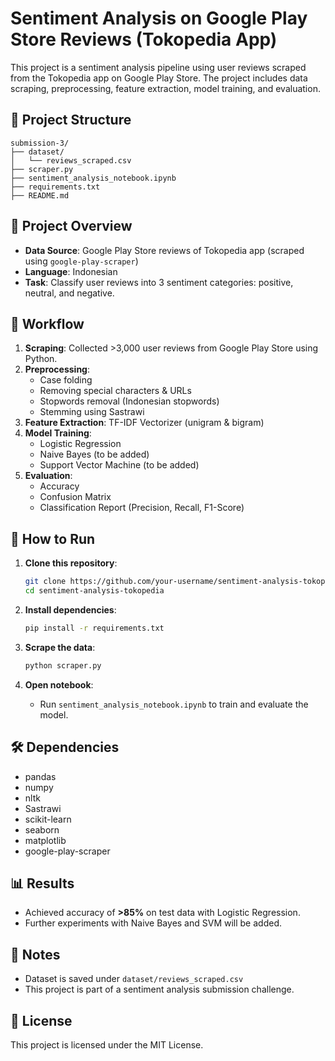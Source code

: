# Sentiment Analysis on Google Play Store Reviews (Tokopedia App)

This project is a sentiment analysis pipeline using user reviews scraped from the Tokopedia app on Google Play Store. The project includes data scraping, preprocessing, feature extraction, model training, and evaluation.

## 📂 Project Structure

```
submission-3/
├── dataset/
│   └── reviews_scraped.csv
├── scraper.py
├── sentiment_analysis_notebook.ipynb
├── requirements.txt
├── README.md
```

## 📝 Project Overview

- **Data Source**: Google Play Store reviews of Tokopedia app (scraped using `google-play-scraper`)
- **Language**: Indonesian
- **Task**: Classify user reviews into 3 sentiment categories: positive, neutral, and negative.

## 🔄 Workflow

1. **Scraping**: Collected >3,000 user reviews from Google Play Store using Python.
2. **Preprocessing**:
   - Case folding
   - Removing special characters & URLs
   - Stopwords removal (Indonesian stopwords)
   - Stemming using Sastrawi
3. **Feature Extraction**: TF-IDF Vectorizer (unigram & bigram)
4. **Model Training**:
   - Logistic Regression
   - Naive Bayes (to be added)
   - Support Vector Machine (to be added)
5. **Evaluation**:
   - Accuracy
   - Confusion Matrix
   - Classification Report (Precision, Recall, F1-Score)

## 🚀 How to Run

1. **Clone this repository**:
   ```bash
   git clone https://github.com/your-username/sentiment-analysis-tokopedia.git
   cd sentiment-analysis-tokopedia
   ```

2. **Install dependencies**:
   ```bash
   pip install -r requirements.txt
   ```

3. **Scrape the data**:
   ```bash
   python scraper.py
   ```

4. **Open notebook**:
   - Run `sentiment_analysis_notebook.ipynb` to train and evaluate the model.

## 🛠️ Dependencies

- pandas
- numpy
- nltk
- Sastrawi
- scikit-learn
- seaborn
- matplotlib
- google-play-scraper

## 📊 Results

- Achieved accuracy of **>85%** on test data with Logistic Regression.
- Further experiments with Naive Bayes and SVM will be added.

## 📌 Notes

- Dataset is saved under `dataset/reviews_scraped.csv`
- This project is part of a sentiment analysis submission challenge.

## 📄 License

This project is licensed under the MIT License.
